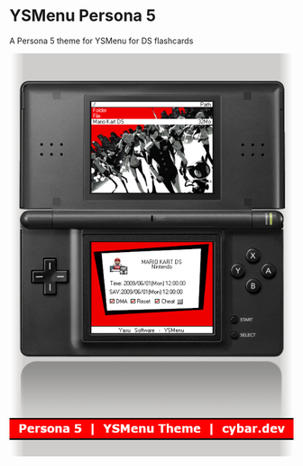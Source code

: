 # YSMenu Persona 5

A Persona 5 theme for YSMenu for DS flashcards 

![preview image](./TTMenu/full-preview.png "Persona 5 theme preview")
